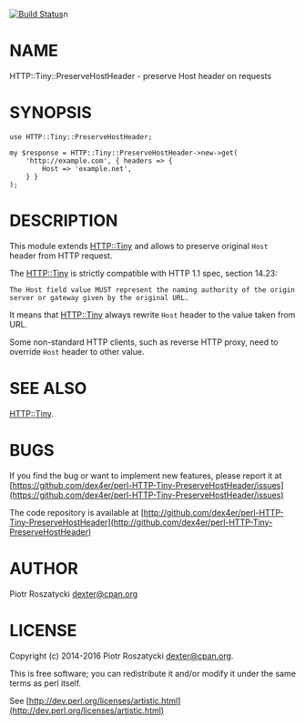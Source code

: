 [![Build Status](https://travis-ci.org/dex4er/perl-HTTP-Tiny-PreserveHostHeader.png?branch=master)](https://travis-ci.org/dex4er/perl-HTTP-Tiny-PreserveHostHeader)n
# NAME

HTTP::Tiny::PreserveHostHeader - preserve Host header on requests

# SYNOPSIS

    use HTTP::Tiny::PreserveHostHeader;

    my $response = HTTP::Tiny::PreserveHostHeader->new->get(
        'http://example.com', { headers => {
            Host => 'example.net',
        } }
    );

# DESCRIPTION

This module extends [HTTP::Tiny](https://metacpan.org/pod/HTTP::Tiny) and allows to preserve original `Host`
header from HTTP request.

The [HTTP::Tiny](https://metacpan.org/pod/HTTP::Tiny) is strictly compatible with HTTP 1.1 spec, section 14.23:

    The Host field value MUST represent the naming authority of the origin
    server or gateway given by the original URL.

It means that [HTTP::Tiny](https://metacpan.org/pod/HTTP::Tiny) always rewrite `Host` header to the value
taken from URL.

Some non-standard HTTP clients, such as reverse HTTP proxy, need to override
`Host` header to other value.

# SEE ALSO

[HTTP::Tiny](https://metacpan.org/pod/HTTP::Tiny).

# BUGS

If you find the bug or want to implement new features, please report it at
[https://github.com/dex4er/perl-HTTP-Tiny-PreserveHostHeader/issues](https://github.com/dex4er/perl-HTTP-Tiny-PreserveHostHeader/issues)

The code repository is available at
[http://github.com/dex4er/perl-HTTP-Tiny-PreserveHostHeader](http://github.com/dex4er/perl-HTTP-Tiny-PreserveHostHeader)

# AUTHOR

Piotr Roszatycki <dexter@cpan.org>

# LICENSE

Copyright (c) 2014-2016 Piotr Roszatycki <dexter@cpan.org>.

This is free software; you can redistribute it and/or modify it under
the same terms as perl itself.

See [http://dev.perl.org/licenses/artistic.html](http://dev.perl.org/licenses/artistic.html)
